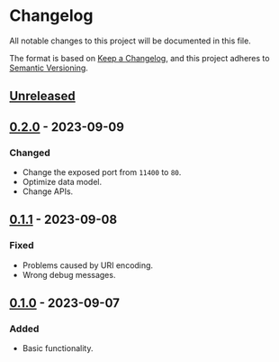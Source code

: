 # Changelog

All notable changes to this project will be documented in this file.

The format is based on [Keep a Changelog](https://keepachangelog.com/en/1.0.0/),
and this project adheres to [Semantic Versioning](https://semver.org/spec/v2.0.0.html).

## [Unreleased]

## [0.2.0] - 2023-09-09

### Changed

- Change the exposed port from `11400` to `80`.
- Optimize data model.
- Change APIs.

## [0.1.1] - 2023-09-08

### Fixed

- Problems caused by URI encoding.
- Wrong debug messages.

## [0.1.0] - 2023-09-07

### Added

- Basic functionality.

[unreleased]: https://github.com/LipPkg/LipIndex/compare/v0.2.0...HEAD
[0.2.0]: https://github.com/LipPkg/LipIndex/compare/v0.1.1...v0.2.0
[0.1.1]: https://github.com/LipPkg/LipIndex/compare/v0.1.0...v0.1.1
[0.1.0]: https://github.com/LipPkg/LipIndex/releases/tag/v0.1.0

